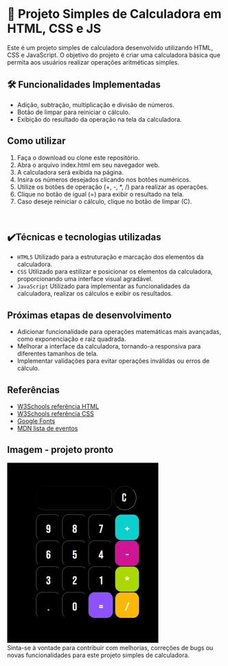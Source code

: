# 🔨 Projeto Simples de Calculadora em HTML, CSS e JS
<p>
Este é um projeto simples de calculadora desenvolvido utilizando HTML, CSS e JavaScript. O objetivo do projeto é criar uma calculadora básica que permita aos usuários realizar operações aritméticas simples.    
<br>

## 🛠️ Funcionalidades Implementadas

- Adição, subtração, multiplicação e divisão de números.
- Botão de limpar para reiniciar o cálculo.
- Exibição do resultado da operação na tela da calculadora.

## Como utilizar

1. Faça o download ou clone este repositório.
2. Abra o arquivo index.html em seu navegador web.
3. A calculadora será exibida na página.
4. Insira os números desejados clicando nos botões numéricos.
5. Utilize os botões de operação (+, -, *, /) para realizar as operações.
6. Clique no botão de igual (=) para exibir o resultado na tela.
7. Caso deseje reiniciar o cálculo, clique no botão de limpar (C).
<br>

## ✔️Técnicas e tecnologias utilizadas 

- ``HTML5`` Utilizado para a estruturação e marcação dos elementos da calculadora.
- ``CSS`` Utilizado para estilizar e posicionar os elementos da calculadora, proporcionando uma interface visual agradável.
- ``JavaScript`` Utilizado para implementar as funcionalidades da calculadora, realizar os cálculos e exibir os resultados.

## Próximas etapas de desenvolvimento

- Adicionar funcionalidade para operações matemáticas mais avançadas, como exponenciação e raiz quadrada.
- Melhorar a interface da calculadora, tornando-a responsiva para diferentes tamanhos de tela.
- Implementar validações para evitar operações inválidas ou erros de cálculo.


## Referências

- [W3Schools referência HTML](https://www.w3schools.com/tags/default.asp)
- [W3Schools referência CSS](https://www.w3schools.com/cssref/default.asp)
- [Google Fonts](https://fonts.googleapis.com/css2?family=Bebas+Neue&display=swap)
- [MDN lista de eventos](https://developer.mozilla.org/en-US/docs/Web/Events)

## Imagem - projeto pronto
<img src="./imagens/calculator.jpeg" alt="Calculator" class="jpeg">

<br>
Sinta-se à vontade para contribuir com melhorias, correções de bugs ou novas funcionalidades para este projeto simples de calculadora. 